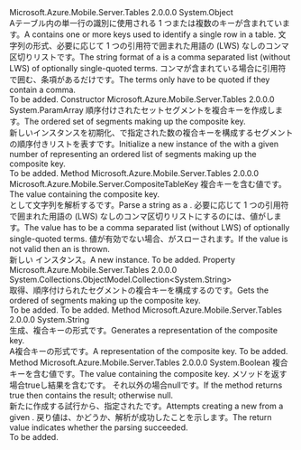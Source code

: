 <Type Name="CompositeTableKey" FullName="Microsoft.Azure.Mobile.Server.CompositeTableKey">
  <TypeSignature Language="C#" Value="public class CompositeTableKey" />
  <TypeSignature Language="ILAsm" Value=".class public auto ansi beforefieldinit CompositeTableKey extends System.Object" />
  <TypeSignature Language="DocId" Value="T:Microsoft.Azure.Mobile.Server.CompositeTableKey" />
  <TypeSignature Language="VB.NET" Value="Public Class CompositeTableKey" />
  <TypeSignature Language="F#" Value="type CompositeTableKey = class" />
  <AssemblyInfo>
    <AssemblyName>Microsoft.Azure.Mobile.Server.Tables</AssemblyName>
    <AssemblyVersion>2.0.0.0</AssemblyVersion>
  </AssemblyInfo>
  <Base>
    <BaseTypeName>System.Object</BaseTypeName>
  </Base>
  <Interfaces />
  <Docs>
    <summary>
            <span data-ttu-id="74bc9-101">A<see cref="T:Microsoft.Azure.Mobile.Server.CompositeTableKey" />テーブル内の単一行の識別に使用される 1 つまたは複数のキーが含まれています。</span><span class="sxs-lookup"><span data-stu-id="74bc9-101">A <see cref="T:Microsoft.Azure.Mobile.Server.CompositeTableKey" /> contains one or more keys used to identify a single row in a table.</span></span>
            <span data-ttu-id="74bc9-102">文字列の形式、<see cref="T:Microsoft.Azure.Mobile.Server.CompositeTableKey" />必要に応じて 1 つの引用符で囲まれた用語の (LWS) なしのコンマ区切りリストです。</span><span class="sxs-lookup"><span data-stu-id="74bc9-102">The string format of a <see cref="T:Microsoft.Azure.Mobile.Server.CompositeTableKey" /> is a comma separated list (without LWS) of optionally single-quoted terms.</span></span>
            <span data-ttu-id="74bc9-103">コンマが含まれている場合に引用符で囲む、条項があるだけです。</span><span class="sxs-lookup"><span data-stu-id="74bc9-103">The terms only have to be quoted if they contain a comma.</span></span>
            </summary>
    <remarks>To be added.</remarks>
  </Docs>
  <Members>
    <Member MemberName=".ctor">
      <MemberSignature Language="C#" Value="public CompositeTableKey (params string[] segments);" />
      <MemberSignature Language="ILAsm" Value=".method public hidebysig specialname rtspecialname instance void .ctor(string[] segments) cil managed" />
      <MemberSignature Language="DocId" Value="M:Microsoft.Azure.Mobile.Server.CompositeTableKey.#ctor(System.String[])" />
      <MemberSignature Language="VB.NET" Value="Public Sub New (ParamArray segments As String())" />
      <MemberSignature Language="F#" Value="new Microsoft.Azure.Mobile.Server.CompositeTableKey : string[] -&gt; Microsoft.Azure.Mobile.Server.CompositeTableKey" Usage="new Microsoft.Azure.Mobile.Server.CompositeTableKey segments" />
      <MemberType>Constructor</MemberType>
      <AssemblyInfo>
        <AssemblyName>Microsoft.Azure.Mobile.Server.Tables</AssemblyName>
        <AssemblyVersion>2.0.0.0</AssemblyVersion>
      </AssemblyInfo>
      <Parameters>
        <Parameter Name="segments" Type="System.String[]">
          <Attributes>
            <Attribute>
              <AttributeName>System.ParamArray</AttributeName>
            </Attribute>
          </Attributes>
        </Parameter>
      </Parameters>
      <Docs>
        <param name="segments"><span data-ttu-id="74bc9-104">順序付けされたセット<see cref="T:System.String" />セグメントを複合キーを作成します。</span><span class="sxs-lookup"><span data-stu-id="74bc9-104">The ordered set of <see cref="T:System.String" /> segments making up the composite key.</span></span></param>
        <summary>
            <span data-ttu-id="74bc9-105">新しいインスタンスを初期化、<see cref="T:Microsoft.Azure.Mobile.Server.CompositeTableKey" />で指定された数の<see cref="T:System.String" />複合キーを構成するセグメントの順序付きリストを表すです。</span><span class="sxs-lookup"><span data-stu-id="74bc9-105">Initialize a new instance of the <see cref="T:Microsoft.Azure.Mobile.Server.CompositeTableKey" /> with a given number of <see cref="T:System.String" /> representing an ordered list of segments making up the composite key.</span></span>
            </summary>
        <remarks>To be added.</remarks>
      </Docs>
    </Member>
    <Member MemberName="Parse">
      <MemberSignature Language="C#" Value="public static Microsoft.Azure.Mobile.Server.CompositeTableKey Parse (string tableKey);" />
      <MemberSignature Language="ILAsm" Value=".method public static hidebysig class Microsoft.Azure.Mobile.Server.CompositeTableKey Parse(string tableKey) cil managed" />
      <MemberSignature Language="DocId" Value="M:Microsoft.Azure.Mobile.Server.CompositeTableKey.Parse(System.String)" />
      <MemberSignature Language="VB.NET" Value="Public Shared Function Parse (tableKey As String) As CompositeTableKey" />
      <MemberSignature Language="F#" Value="static member Parse : string -&gt; Microsoft.Azure.Mobile.Server.CompositeTableKey" Usage="Microsoft.Azure.Mobile.Server.CompositeTableKey.Parse tableKey" />
      <MemberType>Method</MemberType>
      <AssemblyInfo>
        <AssemblyName>Microsoft.Azure.Mobile.Server.Tables</AssemblyName>
        <AssemblyVersion>2.0.0.0</AssemblyVersion>
      </AssemblyInfo>
      <ReturnValue>
        <ReturnType>Microsoft.Azure.Mobile.Server.CompositeTableKey</ReturnType>
      </ReturnValue>
      <Parameters>
        <Parameter Name="tableKey" Type="System.String" />
      </Parameters>
      <Docs>
        <param name="tableKey"><span data-ttu-id="74bc9-106">複合キーを含む値です。</span><span class="sxs-lookup"><span data-stu-id="74bc9-106">The value containing the composite key.</span></span></param>
        <summary>
            <span data-ttu-id="74bc9-107">として文字列を解析する<see cref="T:Microsoft.Azure.Mobile.Server.CompositeTableKey" />です。</span><span class="sxs-lookup"><span data-stu-id="74bc9-107">Parse a string as a <see cref="T:Microsoft.Azure.Mobile.Server.CompositeTableKey" />.</span></span> <span data-ttu-id="74bc9-108">必要に応じて 1 つの引用符で囲まれた用語の (LWS) なしのコンマ区切りリストにするのには、値がします。</span><span class="sxs-lookup"><span data-stu-id="74bc9-108">The value has to be a comma separated list (without LWS) of optionally single-quoted terms.</span></span>
            <span data-ttu-id="74bc9-109">値が有効でない場合、<see cref="T:System.ArgumentException" />がスローされます。</span><span class="sxs-lookup"><span data-stu-id="74bc9-109">If the value is not valid then an <see cref="T:System.ArgumentException" /> is thrown.</span></span>
            </summary>
        <returns><span data-ttu-id="74bc9-110">新しい <see cref="T:Microsoft.Azure.Mobile.Server.CompositeTableKey" /> インスタンス。</span><span class="sxs-lookup"><span data-stu-id="74bc9-110">A new <see cref="T:Microsoft.Azure.Mobile.Server.CompositeTableKey" /> instance.</span></span></returns>
        <remarks>To be added.</remarks>
      </Docs>
    </Member>
    <Member MemberName="Segments">
      <MemberSignature Language="C#" Value="public System.Collections.ObjectModel.Collection&lt;string&gt; Segments { get; }" />
      <MemberSignature Language="ILAsm" Value=".property instance class System.Collections.ObjectModel.Collection`1&lt;string&gt; Segments" />
      <MemberSignature Language="DocId" Value="P:Microsoft.Azure.Mobile.Server.CompositeTableKey.Segments" />
      <MemberSignature Language="VB.NET" Value="Public ReadOnly Property Segments As Collection(Of String)" />
      <MemberSignature Language="F#" Value="member this.Segments : System.Collections.ObjectModel.Collection&lt;string&gt;" Usage="Microsoft.Azure.Mobile.Server.CompositeTableKey.Segments" />
      <MemberType>Property</MemberType>
      <AssemblyInfo>
        <AssemblyName>Microsoft.Azure.Mobile.Server.Tables</AssemblyName>
        <AssemblyVersion>2.0.0.0</AssemblyVersion>
      </AssemblyInfo>
      <ReturnValue>
        <ReturnType>System.Collections.ObjectModel.Collection&lt;System.String&gt;</ReturnType>
      </ReturnValue>
      <Docs>
        <summary>
            <span data-ttu-id="74bc9-111">取得、順序付けられた<see cref="T:System.Collections.ObjectModel.Collection`1" />セグメントの複合キーを構成するのです。</span><span class="sxs-lookup"><span data-stu-id="74bc9-111">Gets the ordered <see cref="T:System.Collections.ObjectModel.Collection`1" /> of segments making up the composite key.</span></span>
            </summary>
        <value>To be added.</value>
        <remarks>To be added.</remarks>
      </Docs>
    </Member>
    <Member MemberName="ToString">
      <MemberSignature Language="C#" Value="public override string ToString ();" />
      <MemberSignature Language="ILAsm" Value=".method public hidebysig virtual instance string ToString() cil managed" />
      <MemberSignature Language="DocId" Value="M:Microsoft.Azure.Mobile.Server.CompositeTableKey.ToString" />
      <MemberSignature Language="VB.NET" Value="Public Overrides Function ToString () As String" />
      <MemberSignature Language="F#" Value="override this.ToString : unit -&gt; string" Usage="compositeTableKey.ToString " />
      <MemberType>Method</MemberType>
      <AssemblyInfo>
        <AssemblyName>Microsoft.Azure.Mobile.Server.Tables</AssemblyName>
        <AssemblyVersion>2.0.0.0</AssemblyVersion>
      </AssemblyInfo>
      <ReturnValue>
        <ReturnType>System.String</ReturnType>
      </ReturnValue>
      <Parameters />
      <Docs>
        <summary>
            <span data-ttu-id="74bc9-112">生成、<see cref="T:System.String" />複合キーの形式です。</span><span class="sxs-lookup"><span data-stu-id="74bc9-112">Generates a <see cref="T:System.String" /> representation of the composite key.</span></span>
            </summary>
        <returns><span data-ttu-id="74bc9-113">A<see cref="T:System.String" />複合キーの形式です。</span><span class="sxs-lookup"><span data-stu-id="74bc9-113">A <see cref="T:System.String" /> representation of the composite key.</span></span></returns>
        <remarks>To be added.</remarks>
      </Docs>
    </Member>
    <Member MemberName="TryParse">
      <MemberSignature Language="C#" Value="public static bool TryParse (string tableKey, out Microsoft.Azure.Mobile.Server.CompositeTableKey compositeTableKey);" />
      <MemberSignature Language="ILAsm" Value=".method public static hidebysig bool TryParse(string tableKey, [out] class Microsoft.Azure.Mobile.Server.CompositeTableKey&amp; compositeTableKey) cil managed" />
      <MemberSignature Language="DocId" Value="M:Microsoft.Azure.Mobile.Server.CompositeTableKey.TryParse(System.String,Microsoft.Azure.Mobile.Server.CompositeTableKey@)" />
      <MemberSignature Language="VB.NET" Value="Public Shared Function TryParse (tableKey As String, ByRef compositeTableKey As CompositeTableKey) As Boolean" />
      <MemberSignature Language="F#" Value="static member TryParse : string *  -&gt; bool" Usage="Microsoft.Azure.Mobile.Server.CompositeTableKey.TryParse (tableKey, compositeTableKey)" />
      <MemberType>Method</MemberType>
      <AssemblyInfo>
        <AssemblyName>Microsoft.Azure.Mobile.Server.Tables</AssemblyName>
        <AssemblyVersion>2.0.0.0</AssemblyVersion>
      </AssemblyInfo>
      <ReturnValue>
        <ReturnType>System.Boolean</ReturnType>
      </ReturnValue>
      <Parameters>
        <Parameter Name="tableKey" Type="System.String" />
        <Parameter Name="compositeTableKey" Type="Microsoft.Azure.Mobile.Server.CompositeTableKey&amp;" RefType="out" />
      </Parameters>
      <Docs>
        <param name="tableKey"><span data-ttu-id="74bc9-114">複合キーを含む値です。</span><span class="sxs-lookup"><span data-stu-id="74bc9-114">The value containing the composite key.</span></span></param>
        <param name="compositeTableKey"><span data-ttu-id="74bc9-115">メソッドを返す場合<c>true</c>し<paramref name="compositeTableKey" />結果を含むです。 それ以外の場合<c>null</c>です。</span><span class="sxs-lookup"><span data-stu-id="74bc9-115">If the method returns <c>true</c> then <paramref name="compositeTableKey" /> contains the result; otherwise <c>null</c>.</span></span></param>
        <summary>
            <span data-ttu-id="74bc9-116">新たに作成する試行<see cref="T:Microsoft.Azure.Mobile.Server.CompositeTableKey" />から、指定された<paramref name="tableKey" />です。</span><span class="sxs-lookup"><span data-stu-id="74bc9-116">Attempts creating a new <see cref="T:Microsoft.Azure.Mobile.Server.CompositeTableKey" /> from a given <paramref name="tableKey" />.</span></span>
            <span data-ttu-id="74bc9-117">戻り値は、かどうか、解析が成功したことを示します。</span><span class="sxs-lookup"><span data-stu-id="74bc9-117">The return value indicates whether the parsing succeeded.</span></span>
            </summary>
        <returns />
        <remarks>To be added.</remarks>
      </Docs>
    </Member>
  </Members>
</Type>